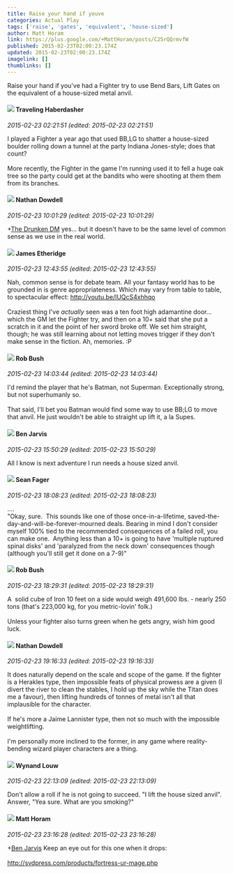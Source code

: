 ```yaml
---
title: Raise your hand if youve
categories: Actual Play
tags: ['raise', 'gates', 'equivalent', 'house-sized']
author: Matt Horam
link: https://plus.google.com/+MattHoram/posts/C25rQQrmvfW
published: 2015-02-23T02:00:23.174Z
updated: 2015-02-23T02:00:23.174Z
imagelink: []
thumblinks: []
---
```


Raise your hand if you&#39;ve had a Fighter try to use Bend Bars, Lift Gates on the equivalent of a house-sized metal anvil.
<div id='comment z12ytrtzzlu1tjw2122azxxhmzq1spw33'>
  <h4><img src='{{site.baseurl}}//images/avatars/109489442176183461075_photo.jpg'> Traveling Haberdasher</h4>
      <p><cite>2015-02-23 02:21:51 (edited: 2015-02-23 02:21:51)</cite></p>
        <p>I played a Fighter a year ago that used BB,LG to shatter a house-sized boulder rolling down a tunnel at the party Indiana Jones-style; does that count?<br /><br />More recently, the Fighter in the game I&#39;m running used it to fell a huge oak tree so the party could get at the bandits who were shooting at them them from its branches.</p>
</div>
        

<div id='comment z12ytrtzzlu1tjw2122azxxhmzq1spw33'>
  <h4><img src='{{site.baseurl}}//images/avatars/102643249428948069836_photo.jpg'> Nathan Dowdell</h4>
      <p><cite>2015-02-23 10:01:29 (edited: 2015-02-23 10:01:29)</cite></p>
        <p><span class="proflinkWrapper"><span class="proflinkPrefix">+</span><a class="proflink" href="https://plus.google.com/112532572727635691813" oid="112532572727635691813">The Drunken DM</a></span> yes... but it doesn&#39;t have to be the same level of common sense as we use in the real world.</p>
</div>
        

<div id='comment z12ytrtzzlu1tjw2122azxxhmzq1spw33'>
  <h4><img src='{{site.baseurl}}//images/avatars/117175341165637840811_photo.jpg'> James Etheridge</h4>
      <p><cite>2015-02-23 12:43:55 (edited: 2015-02-23 12:43:55)</cite></p>
        <p>Nah, common sense is for debate team. All your fantasy world has to be grounded in is genre appropriateness. Which may vary from table to table, to spectacular effect: <a href="http://youtu.be/lUQcS4xhhqo" class="ot-anchor">http://youtu.be/lUQcS4xhhqo</a><br /><br />Craziest thing I&#39;ve <i>actually</i> seen was a ten foot high adamantine door... which the GM let the Fighter try, and then on a 10+ said that she put a scratch in it and the point of her sword broke off. We set him straight, though; he was still learning about not letting moves trigger if they don&#39;t make sense in the fiction. Ah, memories. :P</p>
</div>
        

<div id='comment z12ytrtzzlu1tjw2122azxxhmzq1spw33'>
  <h4><img src='{{site.baseurl}}//images/avatars/111067123404608284718_photo.jpg'> Rob Bush</h4>
      <p><cite>2015-02-23 14:03:44 (edited: 2015-02-23 14:03:44)</cite></p>
        <p>I&#39;d remind the player that he&#39;s Batman, not Superman. Exceptionally strong, but not superhumanly so.<br /><br />That said, I&#39;ll bet you Batman would find some way to use BB;LG to move that anvil. He just wouldn&#39;t be able to straight up lift it, a la Supes.</p>
</div>
        

<div id='comment z12ytrtzzlu1tjw2122azxxhmzq1spw33'>
  <h4><img src='{{site.baseurl}}//images/avatars/105095951838305103055_photo.jpg'> Ben Jarvis</h4>
      <p><cite>2015-02-23 15:50:29 (edited: 2015-02-23 15:50:29)</cite></p>
        <p>All I know is next adventure I run needs a house sized anvil.</p>
</div>
        

<div id='comment z12ytrtzzlu1tjw2122azxxhmzq1spw33'>
  <h4><img src='{{site.baseurl}}//images/avatars/109957662124279661127_photo.jpg'> Sean Fager</h4>
      <p><cite>2015-02-23 18:08:23 (edited: 2015-02-23 18:08:23)</cite></p>
        <p>....<br />&quot;Okay, sure.  This sounds like one of those once-in-a-lifetime, saved-the-day-and-will-be-forever-mourned deals. Bearing in mind I don&#39;t consider myself 100% tied to the recommended consequences of a failed roll, you can make one.  Anything less than a 10+ is going to have &#39;multiple ruptured spinal disks&#39; and &#39;paralyzed from the neck down&#39; consequences though (although you&#39;ll still get it done on a 7-9)&quot;</p>
</div>
        

<div id='comment z12ytrtzzlu1tjw2122azxxhmzq1spw33'>
  <h4><img src='{{site.baseurl}}//images/avatars/111067123404608284718_photo.jpg'> Rob Bush</h4>
      <p><cite>2015-02-23 18:29:31 (edited: 2015-02-23 18:29:31)</cite></p>
        <p>A  solid cube of Iron 10 feet on a side would weigh 491,600 lbs. - nearly 250 tons (that&#39;s 223,000 kg, for you metric-lovin&#39; folk.)<br /><br />Unless your fighter also turns green when he gets angry, wish him good luck.</p>
</div>
        

<div id='comment z12ytrtzzlu1tjw2122azxxhmzq1spw33'>
  <h4><img src='{{site.baseurl}}//images/avatars/102643249428948069836_photo.jpg'> Nathan Dowdell</h4>
      <p><cite>2015-02-23 19:16:33 (edited: 2015-02-23 19:16:33)</cite></p>
        <p>It does naturally depend on the scale and scope of the game. If the fighter is a Herakles type, then impossible feats of physical prowess are a given (I divert the river to clean the stables, I hold up the sky while the Titan does me a favour), then lifting hundreds of tonnes of metal isn&#39;t all that implausible for the character.<br /><br />If he&#39;s more a Jaime Lannister type, then not so much with the impossible weightlifting.<br /><br />I&#39;m personally more inclined to the former, in any game where reality-bending wizard player characters are a thing.</p>
</div>
        

<div id='comment z12ytrtzzlu1tjw2122azxxhmzq1spw33'>
  <h4><img src='{{site.baseurl}}//images/avatars/111256963556395023796_photo.jpg'> Wynand Louw</h4>
      <p><cite>2015-02-23 22:13:09 (edited: 2015-02-23 22:13:09)</cite></p>
        <p>Don&#39;t allow a roll if he is not going to succeed. &quot;I lift the house sized anvil&quot;. Answer, &quot;Yea sure. What are you smoking?&quot;</p>
</div>
        

<div id='comment z12ytrtzzlu1tjw2122azxxhmzq1spw33'>
  <h4><img src='{{site.baseurl}}//images/avatars/105472060898626050077_photo.jpg'> Matt Horam</h4>
      <p><cite>2015-02-23 23:16:28 (edited: 2015-02-23 23:16:28)</cite></p>
        <p><span class="proflinkWrapper"><span class="proflinkPrefix">+</span><a class="proflink" href="https://plus.google.com/105095951838305103055" oid="105095951838305103055">Ben Jarvis</a></span> Keep an eye out for this one when it drops:<br /><br /><a href="http://svdpress.com/products/fortress-ur-mage.php" class="ot-anchor">http://svdpress.com/products/fortress-ur-mage.php</a></p>
</div>
        